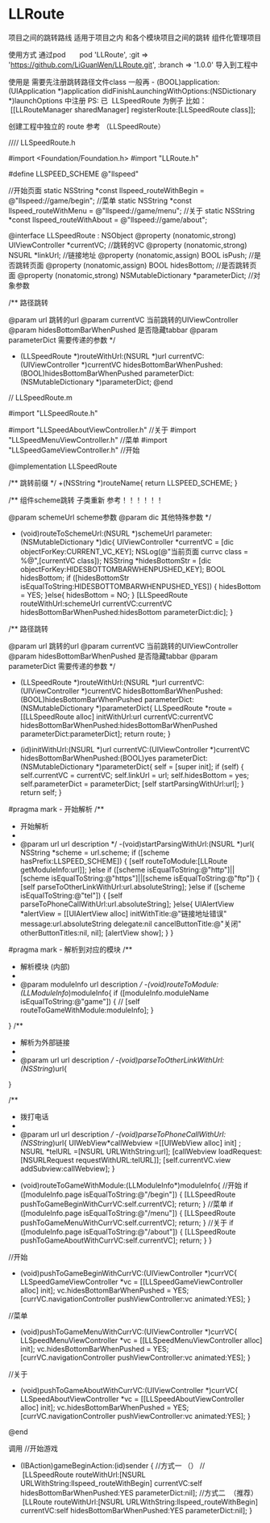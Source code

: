 # LLRoute

项目之间的跳转路线  适用于项目之内 和各个模块项目之间的跳转 组件化管理项目

使用方式 通过pod       
 pod 'LLRoute', :git => 'https://github.com/LiGuanWen/LLRoute.git', :branch => '1.0.0'
导入到工程中


使用是 需要先注册跳转路径文件class 一般再 - (BOOL)application:(UIApplication *)application didFinishLaunchingWithOptions:(NSDictionary *)launchOptions 中注册
PS: 已  LLSpeedRoute 为例子
比如：    [[LLRouteManager sharedManager] registerRoute:[LLSpeedRoute class]];

创建工程中独立的 route 参考 （LLSpeedRoute）

////  LLSpeedRoute.h


#import <Foundation/Foundation.h>
#import "LLRoute.h"

#define LLSPEED_SCHEME @"llspeed"

//开始页面
static NSString *const llspeed_routeWithBegin = @"llspeed://game/begin";
//菜单
static NSString *const llspeed_routeWithMenu = @"llspeed://game/menu";
//关于
static NSString *const llspeed_routeWithAbout = @"llspeed://game/about";

@interface LLSpeedRoute : NSObject
@property (nonatomic,strong) UIViewController *currentVC; //跳转的VC
@property (nonatomic,strong) NSURL *linkUrl; //链接地址
@property (nonatomic,assign) BOOL isPush; //是否跳转页面
@property (nonatomic,assign) BOOL hidesBottom; //是否跳转页面
@property (nonatomic,strong) NSMutableDictionary *parameterDict; //对象参数

/**
 路径跳转
 
 @param url 跳转的url
 @param currentVC 当前跳转的UIViewController
 @param hidesBottomBarWhenPushed 是否隐藏tabbar
 @param parameterDict 需要传递的参数
 */
+ (LLSpeedRoute *)routeWithUrl:(NSURL *)url currentVC:(UIViewController *)currentVC hidesBottomBarWhenPushed:(BOOL)hidesBottomBarWhenPushed parameterDict:(NSMutableDictionary *)parameterDict;
@end


//  LLSpeedRoute.m

#import "LLSpeedRoute.h"

#import "LLSpeedAboutViewController.h"  //关于
#import "LLSpeedMenuViewController.h"   //菜单
#import "LLSpeedGameViewController.h"   //开始

@implementation LLSpeedRoute


/**
 跳转前缀
 */
+(NSString *)routeName{
    return LLSPEED_SCHEME;
}

/**
 组件scheme跳转   子类重新 参考！！！！！！
 
 @param schemeUrl scheme参数
 @param dic 其他特殊参数
 */
+ (void)routeToSchemeUrl:(NSURL *)schemeUrl parameter:(NSMutableDictionary *)dic{
    UIViewController *currentVC = [dic objectForKey:CURRENT_VC_KEY];
    NSLog(@"当前页面  currvc class = %@",[currentVC class]);
    NSString *hidesBottomStr = [dic objectForKey:HIDESBOTTOMBARWHENPUSHED_KEY];
    BOOL hidesBottom;
    if ([hidesBottomStr isEqualToString:HIDESBOTTOMBARWHENPUSHED_YES]) {
        hidesBottom = YES;
    }else{
        hidesBottom = NO;
    }
    [LLSpeedRoute routeWithUrl:schemeUrl currentVC:currentVC hidesBottomBarWhenPushed:hidesBottom parameterDict:dic];
}

/**
 路径跳转
 
 @param url 跳转的url
 @param currentVC 当前跳转的UIViewController
 @param hidesBottomBarWhenPushed 是否隐藏tabbar
 @param parameterDict 需要传递的参数
 */
+ (LLSpeedRoute *)routeWithUrl:(NSURL *)url currentVC:(UIViewController *)currentVC hidesBottomBarWhenPushed:(BOOL)hidesBottomBarWhenPushed parameterDict:(NSMutableDictionary *)parameterDict{
    LLSpeedRoute *route = [[LLSpeedRoute alloc] initWithUrl:url currentVC:currentVC hidesBottomBarWhenPushed:hidesBottomBarWhenPushed parameterDict:parameterDict];
    return route;
}

- (id)initWithUrl:(NSURL *)url currentVC:(UIViewController *)currentVC hidesBottomBarWhenPushed:(BOOL)yes parameterDict:(NSMutableDictionary *)parameterDict{
    self = [super init];
    if (self) {
        self.currentVC = currentVC;
        self.linkUrl = url;
        self.hidesBottom = yes;
        self.parameterDict = parameterDict;
        [self startParsingWithUrl:url];
    }
    return self;
}

#pragma mark - 开始解析
/**
 *  开始解析
 *
 *  @param url url description
 */
-(void)startParsingWithUrl:(NSURL *)url{
    NSString *scheme = url.scheme;
    if ([scheme hasPrefix:LLSPEED_SCHEME]) {
        [self routeToModule:[LLRoute getModuleInfo:url]];
    }else if ([scheme isEqualToString:@"http"]||[scheme isEqualToString:@"https"]||[scheme isEqualToString:@"ftp"])
    {
        [self parseToOtherLinkWithUrl:url.absoluteString];
    }else if ([scheme isEqualToString:@"tel"])
    {
        [self parseToPhoneCallWithUrl:url.absoluteString];
    }else{
        UIAlertView *alertView = [[UIAlertView alloc] initWithTitle:@"链接地址错误" message:url.absoluteString delegate:nil cancelButtonTitle:@"关闭" otherButtonTitles:nil, nil];
        [alertView show];
    }
}

#pragma mark - 解析到对应的模块
/**
 *  解析模块  (内部)
 *
 *  @param moduleInfo url description
 */
-(void)routeToModule:(LLModuleInfo*)moduleInfo{
    if ([moduleInfo.moduleName isEqualToString:@"game"]) {
        //
        [self routeToGameWithModule:moduleInfo];
    }
    
}
/**
 *  解析为外部链接
 *
 *  @param url url description
 */
-(void)parseToOtherLinkWithUrl:(NSString*)url{
    
}

/**
 *  拨打电话
 *
 *  @param url url description
 */
-(void)parseToPhoneCallWithUrl:(NSString*)url{
    UIWebView*callWebview =[[UIWebView alloc] init] ;
    NSURL *telURL =[NSURL URLWithString:url];
    [callWebview loadRequest:[NSURLRequest requestWithURL:telURL]];
    [self.currentVC.view addSubview:callWebview];
}


- (void)routeToGameWithModule:(LLModuleInfo*)moduleInfo{
    //开始
    if ([moduleInfo.page isEqualToString:@"/begin"]) {
        [LLSpeedRoute pushToGameBeginWithCurrVC:self.currentVC];
        return;
    }
    //菜单
    if ([moduleInfo.page isEqualToString:@"/menu"]) {
        [LLSpeedRoute pushToGameMenuWithCurrVC:self.currentVC];
        return;
    }
    //关于
    if ([moduleInfo.page isEqualToString:@"/about"]) {
        [LLSpeedRoute pushToGameAboutWithCurrVC:self.currentVC];
        return;
    }
}

//开始
+ (void)pushToGameBeginWithCurrVC:(UIViewController *)currVC{
    LLSpeedGameViewController *vc = [[LLSpeedGameViewController alloc] init];
    vc.hidesBottomBarWhenPushed = YES;
    [currVC.navigationController pushViewController:vc animated:YES];
}

//菜单
+ (void)pushToGameMenuWithCurrVC:(UIViewController *)currVC{
    LLSpeedMenuViewController *vc = [[LLSpeedMenuViewController alloc] init];
    vc.hidesBottomBarWhenPushed = YES;
    [currVC.navigationController pushViewController:vc animated:YES];
}

//关于
+ (void)pushToGameAboutWithCurrVC:(UIViewController *)currVC{
    LLSpeedAboutViewController *vc = [[LLSpeedAboutViewController alloc] init];
    vc.hidesBottomBarWhenPushed = YES;
    [currVC.navigationController pushViewController:vc animated:YES];
}


@end


调用 
//开始游戏
- (IBAction)gameBeginAction:(id)sender {
 //方式一 （）
//    [LLSpeedRoute routeWithUrl:[NSURL URLWithString:llspeed_routeWithBegin] currentVC:self hidesBottomBarWhenPushed:YES parameterDict:nil]; 
 //方式二  （推荐）
    [LLRoute routeWithUrl:[NSURL URLWithString:llspeed_routeWithBegin] currentVC:self hidesBottomBarWhenPushed:YES parameterDict:nil];
}





